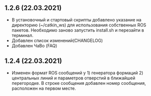 1.2.6 (22.03.2021)
-----------------
* В установочный и стартовый скрипты добавлено указание на директорию (~/catkin_ws) для использования собственных ROS пакетов.
Необходимо заново запустить install.sh и перезайти в терминал.
* Добавлен список изменений(CHANGELOG)
* Добавлен ЧаВо (FAQ)

1.2.4 (22.03.2021)
-----------------
* Изменен формат ROS сообщений у 1) генератора формаций 2) центральных линий и параметров отверстий в ближайшей перегородке.
В строке сообщения добавлен номер сообщения, расположен на первом месте.
